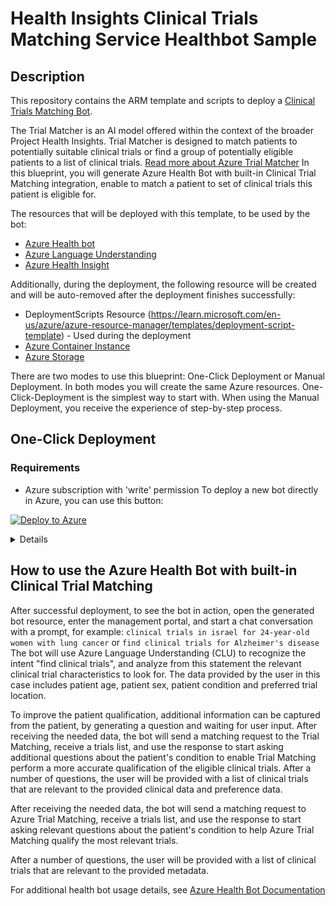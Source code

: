 

# Health Insights Clinical Trials Matching Service Healthbot Sample

## Description

This repository contains the ARM template and scripts to deploy a [Clinical Trials Matching Bot](https://learn.microsoft.com/en-us/azure/azure-health-insights/trial-matcher/overview#azure-health-bot-integration).

The Trial Matcher is an AI model offered within the context of the broader Project Health Insights. Trial Matcher is designed to match patients to potentially suitable clinical trials or find a group of potentially eligible patients to a list of clinical trials. [Read more about Azure Trial Matcher](https://learn.microsoft.com/en-us/azure/azure-health-insights/trial-matcher/overview)
In this blueprint, you will generate Azure Health Bot with built-in Clinical Trial Matching integration, enable to match a patient to set of clinical trials this patient is eligible for.

The resources that will be deployed with this template, to be used by the bot:
- [Azure Health bot](https://learn.microsoft.com/en-us/azure/health-bot/)
- [Azure Language Understanding](https://learn.microsoft.com/en-us/azure/cognitive-services/language-service/conversational-language-understanding/overview)
- [Azure Health Insight](https://learn.microsoft.com/en-us/azure/azure-health-insights/overview)

Additionally, during the deployment, the following resource will be created and will be auto-removed after the deployment finishes successfully:
- DeploymentScripts Resource (https://learn.microsoft.com/en-us/azure/azure-resource-manager/templates/deployment-script-template) - Used during the deployment
- [Azure Container Instance](https://azure.microsoft.com/en-us/products/container-instances/)
- [Azure Storage](https://learn.microsoft.com/en-us/azure/storage/common/storage-introduction)

There are two modes to use this blueprint: One-Click Deployment or Manual Deployment. 
In both modes you will create the same Azure resources. One-Click-Deployment is the simplest way to start with. When using the Manual Deployment, you receive the experience of step-by-step process. 

## One-Click Deployment

### Requirements
- Azure subscription with 'write' permission
To deploy a new bot directly in Azure, you can use this button:

[![Deploy to Azure](https://aka.ms/deploytoazurebutton)](https://portal.azure.com/#create/Microsoft.Template/uri/https%3A%2F%2Fraw.githubusercontent.com%2Fmicrosoft%2FClinicalTrialsBlueprint%2Fgh-pages%2Fmain.json)


<details></summary>## Manual Deployment To deploy the ARM template manually, you can use the following instructions. The created resources will be the same as the resources created in the "One-Click Deployment" method.</summary>



### Requirements
- [Install Azure PowerShell](https://learn.microsoft.com/en-us/azure/azure-resource-manager/bicep/deploy-powershell#prerequisites)
- [Install the Azure PowerShell module](https://docs.microsoft.com/en-us/powershell/azure/install-az-ps)
- [Install the Azure Bicep module](https://learn.microsoft.com/en-us/azure/azure-resource-manager/bicep/install#install-manually)

### Connect to Azure Subscription
```PowerShell
Login-AzAccount
$account
 = Set-AzContext -Subscription <Your Subscription Name>
```
### Create Resource Group
Create Resource Group that will contain all the resources required for the blueprint resources
```PowerShell
$ctmRg = New-AzResourceGroup -Name <resources group name> -Location <region>
```

### Run Deployment
```PowerShell
New-AzResourceGroupDeployment -ResourceGroupName $ctmRg -TemplateFile .\arm-templates\main.bicep
```

</details>

## How to use the Azure Health Bot with built-in Clinical Trial Matching
After successful deployment, to see the bot in action, open the generated bot resource, enter the management portal, and start a chat conversation with a prompt,
for example:
`clinical trials in israel for 24-year-old women with lung cancer`
or
`find clinical trials for Alzheimer's disease`
The bot will use Azure Language Understanding (CLU) to recognize the intent "find clinical trials", and analyze from this statement the relevant clinical trial characteristics to look for. The data provided by the user in this case includes patient age, patient sex, patient condition and preferred trial location.

To improve the patient qualification, additional information can be captured from the patient, by generating a question and waiting for user input.  After receiving the needed data, the bot will send a matching request to the Trial Matching, receive a trials list, and use the response to start asking additional questions about the patient's condition to enable Trial Matching perform a more accurate qualification of the eligible clinical trials. After a number of questions, the user will be provided with a list of clinical trials that are relevant to the provided clinical data and preference data.

After receiving the needed data, the bot will send a matching request to Azure Trial Matching, receive a trials list, and use the response to start asking relevant questions about the patient's condition to help Azure Trial Matching qualify the most relevant trials.

After a number of questions, the user will be provided with a list of clinical trials that are relevant to the provided metadata.

For additional health bot usage details, see [Azure Health Bot Documentation](https://learn.microsoft.com/en-us/azure/health-bot/)

